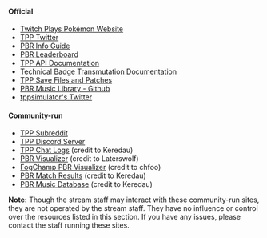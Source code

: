 #### Official

* [Twitch Plays Pokémon Website](https://twitchplayspokemon.tv)
* [TPP Twitter](https://twitter.com/Twitch_Plays/)
* [PBR Info Guide](https://docs.google.com/spreadsheets/d/1Y37Yl348uS8cV3bhdxOHB2MbECcEP4SKUejgXrkl1ZU)
* [PBR Leaderboard](https://twitchplayspokemon.tv/leaderboard)
* [TPP API Documentation](https://twitchplayspokemon.tv/api_docs)
* [Technical Badge Transmutation Documentation](https://twitchplayspokemon.tv/transmutation_calculations)
* [TPP Save Files and Patches](https://github.com/TwitchPlaysPokemon/tpp-streamdocs/tree/master/saves)
* [PBR Music Library - Github](https://github.com/TwitchPlaysPokemon/musicLibrary)
* [tppsimulator's Twitter](https://twitter.com/tppsimulator)

#### Community-run

* [TPP Subreddit](https://reddit.com/r/twitchplayspokemon/) 
* [TPP Discord Server](https://discord.gg/twitchplayspokemon)
* [TPP Chat Logs](https://tpp.chat/) (credit to Keredau)
* [PBR Visualizer](https://wolfcal.pythonanywhere.com/vis/) (credit to Laterswolf)
* [FogChamp PBR Visualizer](http://chfoo.github.io/fogchamp/) (credit to chfoo)
* [PBR Match Results](https://twitchplaysleaderboard.info/pbr/) (credit to Keredau)
* [PBR Music Database](https://twitchplaysleaderboard.info/pbr/songs/) (credit to Keredau) 

**Note:** Though the stream staff may interact with these community-run sites, they are not operated by the stream staff.  They have no influence or control over the resources listed in this section.  If you have any issues, please contact the staff running these sites.